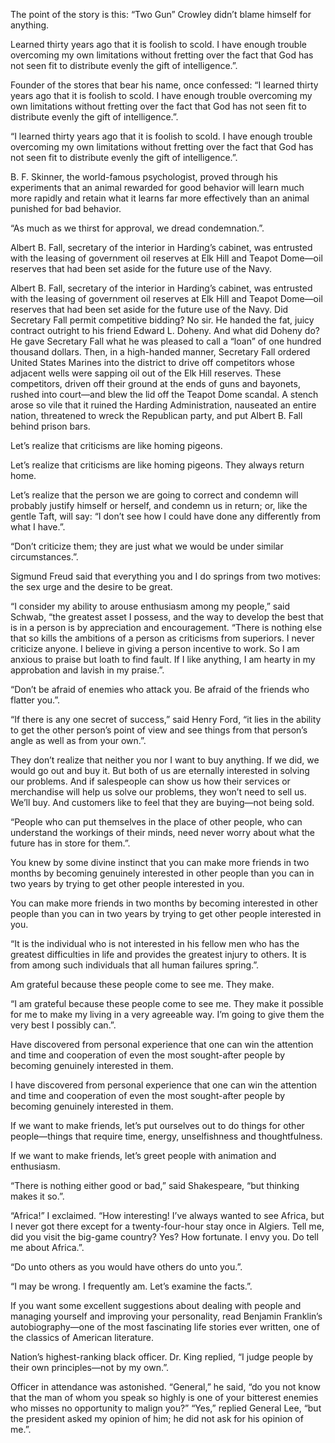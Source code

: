

The point of the story is this: “Two Gun” Crowley didn’t blame himself for anything.

Learned thirty years ago that it is foolish to scold. I have enough trouble overcoming my own limitations without fretting over the fact that God has not seen fit to distribute evenly the gift of intelligence.”.

Founder of the stores that bear his name, once confessed: “I learned thirty years ago that it is foolish to scold. I have enough trouble overcoming my own limitations without fretting over the fact that God has not seen fit to distribute evenly the gift of intelligence.”.

“I learned thirty years ago that it is foolish to scold. I have enough trouble overcoming my own limitations without fretting over the fact that God has not seen fit to distribute evenly the gift of intelligence.”.

B. F. Skinner, the world-famous psychologist, proved through his experiments that an animal rewarded for good behavior will learn much more rapidly and retain what it learns far more effectively than an animal punished for bad behavior.

“As much as we thirst for approval, we dread condemnation.”.

Albert B. Fall, secretary of the interior in Harding’s cabinet, was entrusted with the leasing of government oil reserves at Elk Hill and Teapot Dome—oil reserves that had been set aside for the future use of the Navy.

Albert B. Fall, secretary of the interior in Harding’s cabinet, was entrusted with the leasing of government oil reserves at Elk Hill and Teapot Dome—oil reserves that had been set aside for the future use of the Navy. Did Secretary Fall permit competitive bidding? No sir. He handed the fat, juicy contract outright to his friend Edward L. Doheny. And what did Doheny do? He gave Secretary Fall what he was pleased to call a “loan” of one hundred thousand dollars. Then, in a high-handed manner, Secretary Fall ordered United States Marines into the district to drive off competitors whose adjacent wells were sapping oil out of the Elk Hill reserves. These competitors, driven off their ground at the ends of guns and bayonets, rushed into court—and blew the lid off the Teapot Dome scandal. A stench arose so vile that it ruined the Harding Administration, nauseated an entire nation, threatened to wreck the Republican party, and put Albert B. Fall behind prison bars.

Let’s realize that criticisms are like homing pigeons.

Let’s realize that criticisms are like homing pigeons. They always return home.

Let’s realize that the person we are going to correct and condemn will probably justify himself or herself, and condemn us in return; or, like the gentle Taft, will say: “I don’t see how I could have done any differently from what I have.”.

“Don’t criticize them; they are just what we would be under similar circumstances.”.

Sigmund Freud said that everything you and I do springs from two motives: the sex urge and the desire to be great.

“I consider my ability to arouse enthusiasm among my people,” said Schwab, “the greatest asset I possess, and the way to develop the best that is in a person is by appreciation and encouragement. “There is nothing else that so kills the ambitions of a person as criticisms from superiors. I never criticize anyone. I believe in giving a person incentive to work. So I am anxious to praise but loath to find fault. If I like anything, I am hearty in my approbation and lavish in my praise.”.

“Don’t be afraid of enemies who attack you. Be afraid of the friends who flatter you.”.

“If there is any one secret of success,” said Henry Ford, “it lies in the ability to get the other person’s point of view and see things from that person’s angle as well as from your own.”.

They don’t realize that neither you nor I want to buy anything. If we did, we would go out and buy it. But both of us are eternally interested in solving our problems. And if salespeople can show us how their services or merchandise will help us solve our problems, they won’t need to sell us. We’ll buy. And customers like to feel that they are buying—not being sold.

“People who can put themselves in the place of other people, who can understand the workings of their minds, need never worry about what the future has in store for them.”.

You knew by some divine instinct that you can make more friends in two months by becoming genuinely interested in other people than you can in two years by trying to get other people interested in you.

You can make more friends in two months by becoming interested in other people than you can in two years by trying to get other people interested in you.

“It is the individual who is not interested in his fellow men who has the greatest difficulties in life and provides the greatest injury to others. It is from among such individuals that all human failures spring.”.

Am grateful because these people come to see me. They make.

“I am grateful because these people come to see me. They make it possible for me to make my living in a very agreeable way. I’m going to give them the very best I possibly can.”.

Have discovered from personal experience that one can win the attention and time and cooperation of even the most sought-after people by becoming genuinely interested in them.

I have discovered from personal experience that one can win the attention and time and cooperation of even the most sought-after people by becoming genuinely interested in them.

If we want to make friends, let’s put ourselves out to do things for other people—things that require time, energy, unselfishness and thoughtfulness.

If we want to make friends, let’s greet people with animation and enthusiasm.

“There is nothing either good or bad,” said Shakespeare, “but thinking makes it so.”.

“Africa!” I exclaimed. “How interesting! I’ve always wanted to see Africa, but I never got there except for a twenty-four-hour stay once in Algiers. Tell me, did you visit the big-game country? Yes? How fortunate. I envy you. Do tell me about Africa.”.

“Do unto others as you would have others do unto you.”.

“I may be wrong. I frequently am. Let’s examine the facts.”.

If you want some excellent suggestions about dealing with people and managing yourself and improving your personality, read Benjamin Franklin’s autobiography—one of the most fascinating life stories ever written, one of the classics of American literature.

Nation’s highest-ranking black officer. Dr. King replied, “I judge people by their own principles—not by my own.”.

Officer in attendance was astonished. “General,” he said, “do you not know that the man of whom you speak so highly is one of your bitterest enemies who misses no opportunity to malign you?” “Yes,” replied General Lee, “but the president asked my opinion of him; he did not ask for his opinion of me.”.


